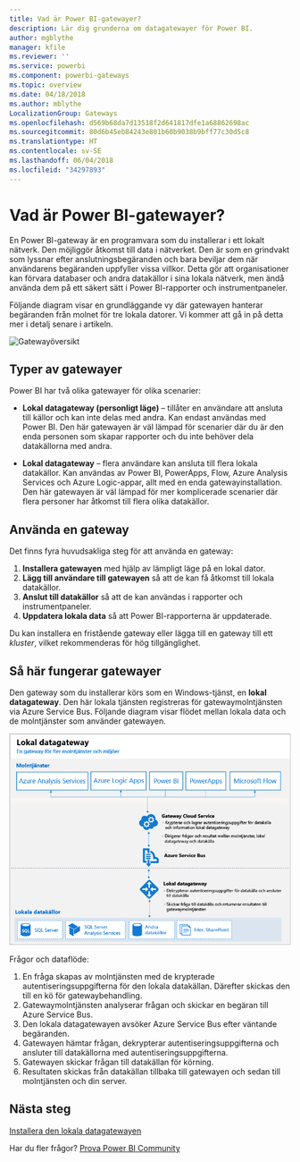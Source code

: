 ```yaml
---
title: Vad är Power BI-gatewayer?
description: Lär dig grunderna om datagatewayer för Power BI.
author: mgblythe
manager: kfile
ms.reviewer: ''
ms.service: powerbi
ms.component: powerbi-gateways
ms.topic: overview
ms.date: 04/18/2018
ms.author: mblythe
LocalizationGroup: Gateways
ms.openlocfilehash: d569b68da7d13518f2d641817dfe1a68862698ac
ms.sourcegitcommit: 80d6b45eb84243e801b60b9038b9bff77c30d5c8
ms.translationtype: HT
ms.contentlocale: sv-SE
ms.lasthandoff: 06/04/2018
ms.locfileid: "34297893"
---
```

# <a name="what-are-power-bi-gateways"></a>Vad är Power BI-gatewayer?

En Power BI-gateway är en programvara som du installerar i ett lokalt nätverk. Den möjliggör åtkomst till data i nätverket. Den är som en grindvakt som lyssnar efter anslutningsbegäranden och bara beviljar dem när användarens begäranden uppfyller vissa villkor. Detta gör att organisationer kan förvara databaser och andra datakällor i sina lokala nätverk, men ändå använda dem på ett säkert sätt i Power BI-rapporter och instrumentpaneler.

Följande diagram visar en grundläggande vy där gatewayen hanterar begäranden från molnet för tre lokala datorer. Vi kommer att gå in på detta mer i detalj senare i artikeln.

![Gatewayöversikt](media/service-gateway-getting-started/gateway-overview.png)

## <a name="types-of-gateways"></a>Typer av gatewayer

Power BI har två olika gatewayer för olika scenarier:

* **Lokal datagateway (personligt läge)** – tillåter en användare att ansluta till källor och kan inte delas med andra. Kan endast användas med Power BI. Den här gatewayen är väl lämpad för scenarier där du är den enda personen som skapar rapporter och du inte behöver dela datakällorna med andra.

* **Lokal datagateway** – flera användare kan ansluta till flera lokala datakällor. Kan användas av Power BI, PowerApps, Flow, Azure Analysis Services och Azure Logic-appar, allt med en enda gatewayinstallation. Den här gatewayen är väl lämpad för mer komplicerade scenarier där flera personer har åtkomst till flera olika datakällor. 

## <a name="using-a-gateway"></a>Använda en gateway

Det finns fyra huvudsakliga steg för att använda en gateway:

1. **Installera gatewayen** med hjälp av lämpligt läge på en lokal dator.
2. **Lägg till användare till gatewayen** så att de kan få åtkomst till lokala datakällor.
3. **Anslut till datakällor** så att de kan användas i rapporter och instrumentpaneler.
4. **Uppdatera lokala data** så att Power BI-rapporterna är uppdaterade.

Du kan installera en fristående gateway eller lägga till en gateway till ett *kluster*, vilket rekommenderas för hög tillgänglighet.

## <a name="how-gateways-work"></a>Så här fungerar gatewayer

Den gateway som du installerar körs som en Windows-tjänst, en **lokal datagateway**. Den här lokala tjänsten registreras för gatewaymolntjänsten via Azure Service Bus. Följande diagram visar flödet mellan lokala data och de molntjänster som använder gatewayen.

![Diagram med gatewaydataflöde](media/service-gateway-getting-started/gateway-how-it-works.png)

Frågor och dataflöde:

1. En fråga skapas av molntjänsten med de krypterade autentiseringsuppgifterna för den lokala datakällan. Därefter skickas den till en kö för gatewaybehandling.
2. Gatewaymolntjänsten analyserar frågan och skickar en begäran till Azure Service Bus.
3. Den lokala datagatewayen avsöker Azure Service Bus efter väntande begäranden.
4. Gatewayen hämtar frågan, dekrypterar autentiseringsuppgifterna och ansluter till datakällorna med autentiseringsuppgifterna.
5. Gatewayen skickar frågan till datakällan för körning.
6. Resultaten skickas från datakällan tillbaka till gatewayen och sedan till molntjänsten och din server.

## <a name="next-steps"></a>Nästa steg
[Installera den lokala datagatewayen](service-gateway-install.md)

Har du fler frågor? [Prova Power BI Community](http://community.powerbi.com/)

